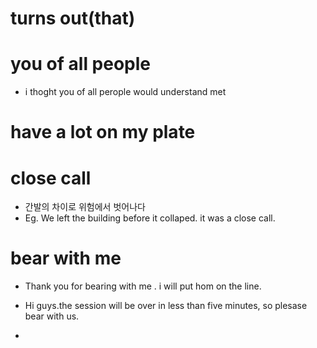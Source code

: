 

# turns out(that)

# you of all people
- i thoght you of all perople would understand met

# have a lot on my plate

# close call
- 간발의 차이로 위험에서 벗어나다
- Eg. We left the building before it collaped. it was a close call.

# bear with me
- Thank you for bearing with me . i will put hom on the line.
- Hi guys.the session will be over in less than five minutes, so plesase bear with us.

- 
